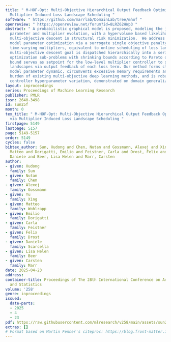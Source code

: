 ```yaml
---
title: " M-HOF-Opt: Multi-Objective Hierarchical Output Feedback Optimization via
  Multiplier Induced Loss Landscape Scheduling "
software: " https://github.com/marrlab/DomainLab/tree/mhof "
openreview: " https://openreview.net/forum?id=8LRZ62HWp3 "
abstract: " A probabilistic graphical model is proposed, modeling the joint model
  parameter and multiplier evolution, with a hypervolume based likelihood, promoting
  multi-objective descent in structural risk minimization.  We address multi-objective
  model parameter optimization via a surrogate single objective penalty loss with
  time-varying multipliers, equivalent to online scheduling of loss landscape.  The
  multi-objective descent goal is dispatched hierarchically into a series of constraint
  optimization sub-problems with shrinking bounds according to Pareto dominance. The
  bound serves as setpoint for the low-level multiplier controller to schedule loss
  landscapes via output feedback of each loss term. Our method forms closed loop of
  model parameter dynamic, circumvents excessive memory requirements and extra computational
  burden of existing multi-objective deep learning methods, and is robust against
  controller hyperparameter variation, demonstrated on domain generalization tasks. "
layout: inproceedings
series: Proceedings of Machine Learning Research
publisher: PMLR
issn: 2640-3498
id: sun25f
month: 0
tex_title: " M-HOF-Opt: Multi-Objective Hierarchical Output Feedback Optimization
  via Multiplier Induced Loss Landscape Scheduling "
firstpage: 5149
lastpage: 5157
page: 5149-5157
order: 5149
cycles: false
bibtex_author: Sun, Xudong and Chen, Nutan and Gossmann, Alexej and Xing, Yu and Wohlrapp,
  Matteo and Dorigatti, Emilio and Feistner, Carla and Drost, Felix and Scarcella,
  Daniele and Beer, Lisa Helen and Marr, Carsten
author:
- given: Xudong
  family: Sun
- given: Nutan
  family: Chen
- given: Alexej
  family: Gossmann
- given: Yu
  family: Xing
- given: Matteo
  family: Wohlrapp
- given: Emilio
  family: Dorigatti
- given: Carla
  family: Feistner
- given: Felix
  family: Drost
- given: Daniele
  family: Scarcella
- given: Lisa Helen
  family: Beer
- given: Carsten
  family: Marr
date: 2025-04-23
address:
container-title: Proceedings of The 28th International Conference on Artificial Intelligence
  and Statistics
volume: '258'
genre: inproceedings
issued:
  date-parts:
  - 2025
  - 4
  - 23
pdf: https://raw.githubusercontent.com/mlresearch/v258/main/assets/sun25f/sun25f.pdf
extras: []
# Format based on Martin Fenner's citeproc: https://blog.front-matter.io/posts/citeproc-yaml-for-bibliographies/
---
```

